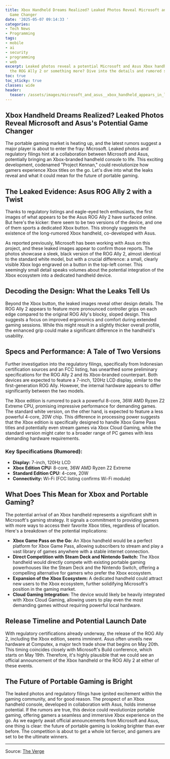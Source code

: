 ```yaml
---
title: Xbox Handheld Dreams Realized? Leaked Photos Reveal Microsoft and Asus's Potential
  Game Changer
date: '2025-05-07 09:14:33 '
categories:
- Tech News
- Programming
tags:
- mobile
- ai
- security
- programming
- web
excerpt: Leaked photos reveal a potential Microsoft and Asus Xbox handheld! Is this
  the ROG Ally 2 or something more? Dive into the details and rumored specs.
toc: true
toc_sticky: true
classes: wide
header:
  teaser: /assets/images/microsoft_and_asus__xbox_handheld_appears_in_leake_20250507091432.jpg
---
```


## Xbox Handheld Dreams Realized? Leaked Photos Reveal Microsoft and Asus's Potential Game Changer

The portable gaming market is heating up, and the latest rumors suggest a major player is about to enter the fray: Microsoft. Leaked photos and regulatory filings hint at a collaboration between Microsoft and Asus, potentially bringing an Xbox-branded handheld console to life. This exciting development, codenamed "Project Kennan," could revolutionize how gamers experience Xbox titles on the go. Let's dive into what the leaks reveal and what it could mean for the future of portable gaming.

## The Leaked Evidence: Asus ROG Ally 2 with a Twist

Thanks to regulatory listings and eagle-eyed tech enthusiasts, the first images of what appears to be the Asus ROG Ally 2 have surfaced online. But here's the kicker: there seem to be two versions of the device, and one of them sports a dedicated Xbox button. This strongly suggests the existence of the long-rumored Xbox handheld, co-developed with Asus.

As reported previously, Microsoft has been working with Asus on this project, and these leaked images appear to confirm those reports. The photos showcase a sleek, black version of the ROG Ally 2, almost identical to the standard white model, but with a crucial difference: a small, clearly visible Xbox logo engraved on a button in the top-left corner. This seemingly small detail speaks volumes about the potential integration of the Xbox ecosystem into a dedicated handheld device.

## Decoding the Design: What the Leaks Tell Us

Beyond the Xbox button, the leaked images reveal other design details. The ROG Ally 2 appears to feature more pronounced controller grips on each edge compared to the original ROG Ally's blocky, sloped design. This suggests a focus on improved ergonomics and comfort during extended gaming sessions. While this might result in a slightly thicker overall profile, the enhanced grip could make a significant difference in the handheld's usability.

## Specs and Performance: A Tale of Two Versions

Further investigation into the regulatory filings, specifically from Indonesian certification sources and an FCC listing, has unearthed some preliminary specifications for the ROG Ally 2 and its Xbox-branded counterpart. Both devices are expected to feature a 7-inch, 120Hz LCD display, similar to the first-generation ROG Ally. However, the internal hardware appears to differ significantly between the two models.

The Xbox edition is rumored to pack a powerful 8-core, 36W AMD Ryzen Z2 Extreme CPU, promising impressive performance for demanding games. The standard white version, on the other hand, is expected to feature a less powerful 4-core, 20W chip. This difference in processing power suggests that the Xbox edition is specifically designed to handle Xbox Game Pass titles and potentially even stream games via Xbox Cloud Gaming, while the standard version might cater to a broader range of PC games with less demanding hardware requirements.

### Key Specifications (Rumored):

*   **Display:** 7-inch, 120Hz LCD
*   **Xbox Edition CPU:** 8-core, 36W AMD Ryzen Z2 Extreme
*   **Standard Edition CPU:** 4-core, 20W
*   **Connectivity:** Wi-Fi (FCC listing confirms Wi-Fi module)

## What Does This Mean for Xbox and Portable Gaming?

The potential arrival of an Xbox handheld represents a significant shift in Microsoft's gaming strategy. It signals a commitment to providing gamers with more ways to access their favorite Xbox titles, regardless of location. Here's a breakdown of the potential implications:

*   **Xbox Game Pass on the Go:** An Xbox handheld would be a perfect platform for Xbox Game Pass, allowing subscribers to stream and play a vast library of games anywhere with a stable internet connection.
*   **Direct Competition with Steam Deck and Nintendo Switch:** The Xbox handheld would directly compete with existing portable gaming powerhouses like the Steam Deck and the Nintendo Switch, offering a compelling alternative for gamers who prefer the Xbox ecosystem.
*   **Expansion of the Xbox Ecosystem:** A dedicated handheld could attract new users to the Xbox ecosystem, further solidifying Microsoft's position in the gaming market.
*   **Cloud Gaming Integration:** The device would likely be heavily integrated with Xbox Cloud Gaming, allowing users to play even the most demanding games without requiring powerful local hardware.

## Release Timeline and Potential Launch Date

With regulatory certifications already underway, the release of the ROG Ally 2, including the Xbox edition, seems imminent. Asus often unveils new hardware at Computex, a major tech trade show that begins on May 20th. This timing coincides closely with Microsoft's Build conference, which starts on May 19th. Therefore, it's highly plausible that we could see an official announcement of the Xbox handheld or the ROG Ally 2 at either of these events.

## The Future of Portable Gaming is Bright

The leaked photos and regulatory filings have ignited excitement within the gaming community, and for good reason. The prospect of an Xbox handheld console, developed in collaboration with Asus, holds immense potential. If the rumors are true, this device could revolutionize portable gaming, offering gamers a seamless and immersive Xbox experience on the go. As we eagerly await official announcements from Microsoft and Asus, one thing is clear: the future of portable gaming is looking brighter than ever before. The competition is about to get a whole lot fiercer, and gamers are set to be the ultimate winners.


---

Source: [The Verge](https://www.theverge.com/news/662440/xbox-handheld-photos-microsoft-asus-rog-ally-2-fcc-listing)